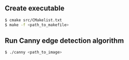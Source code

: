 ## Create executable
```sh
$ cmake src/CMakelist.txt
$ make -f <path_to_makefile>
```
## Run Canny edge detection algorithm
```sh
$ ./canny <path_to_image>
```

